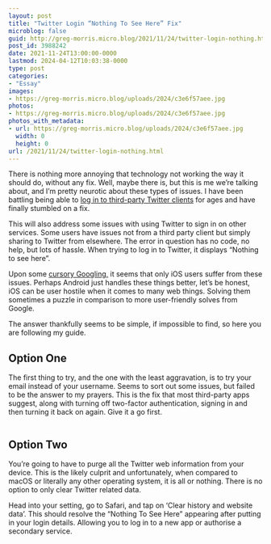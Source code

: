 ```yaml
---
layout: post
title: "Twitter Login “Nothing To See Here” Fix"
microblog: false
guid: http://greg-morris.micro.blog/2021/11/24/twitter-login-nothing.html
post_id: 3988242
date: 2021-11-24T13:00:00-0000
lastmod: 2024-04-12T10:03:38-0000
type: post
categories:
- "Essay"
images:
- https://greg-morris.micro.blog/uploads/2024/c3e6f57aee.jpg
photos:
- https://greg-morris.micro.blog/uploads/2024/c3e6f57aee.jpg
photos_with_metadata:
- url: https://greg-morris.micro.blog/uploads/2024/c3e6f57aee.jpg
  width: 0
  height: 0
url: /2021/11/24/twitter-login-nothing.html
---
```

<p>There is nothing more annoying that technology not working the way it should do, without any fix. Well, maybe there is, but this is me we’re talking about, and I’m pretty neurotic about these types of issues. I have been battling being able to <a href="https://twitter.com/GR36/status/1463063190238027782?s=20">log in to third-party Twitter clients</a> for ages and have finally stumbled on a fix.</p>
<p>This will also address some issues with using Twitter to sign in on other services. Some users have issues not from a third party client but simply sharing to Twitter from elsewhere. The error in question has no code, no help, but lots of hassle. When trying to log in to Twitter, it displays “Nothing to see here”.</p>
<p>Upon some <a href="https://twittercommunity.com/t/twitter-login-fail-shown-nothing-to-see-here/158809">cursory Googling,</a> it seems that only iOS users suffer from these issues. Perhaps Android just handles these things better, let’s be honest, iOS can be user hostile when it comes to many web things. Solving them sometimes a puzzle in comparison to more user-friendly solves from Google.</p>
<p>The answer thankfully seems to be simple, if impossible to find, so here you are following my guide.</p>
<h2 id="option-one">Option One</h2>
<p>The first thing to try, and the one with the least aggravation, is to try your email instead of your username. Seems to sort out some issues, but failed to be the answer to my prayers. This is the fix that most third-party apps suggest, along with turning off two-factor authentication, signing in and then turning it back on again. Give it a go first.</p>
<figure class="kg-card kg-image-card"><img class="kg-image" src="https://greg-morris.micro.blog/uploads/2024/c3e6f57aee.jpg" alt="" /></figure>
<h2 id="option-two">Option Two</h2>
<p>You’re going to have to purge all the Twitter web information from your device. This is the likely culprit and unfortunately, when compared to macOS or literally any other operating system, it is all or nothing. There is no option to only clear Twitter related data.</p>
<p>Head into your setting, go to Safari, and tap on ‘Clear history and website data’. This should resolve the “Nothing To See Here” appearing after putting in your login details. Allowing you to log in to a new app or authorise a secondary service.</p>
